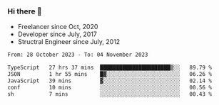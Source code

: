 ### Hi there 👋

- Freelancer since Oct, 2020
- Developer since July, 2017
- Structral Engineer since July, 2012

<!--START_SECTION:waka-->

```txt
From: 28 October 2023 - To: 04 November 2023

TypeScript   27 hrs 37 mins  ██████████████████████▒░░   89.79 %
JSON         1 hr 55 mins    █▓░░░░░░░░░░░░░░░░░░░░░░░   06.26 %
JavaScript   39 mins         ▓░░░░░░░░░░░░░░░░░░░░░░░░   02.14 %
conf         10 mins         ░░░░░░░░░░░░░░░░░░░░░░░░░   00.56 %
sh           7 mins          ░░░░░░░░░░░░░░░░░░░░░░░░░   00.43 %
```

<!--END_SECTION:waka-->
